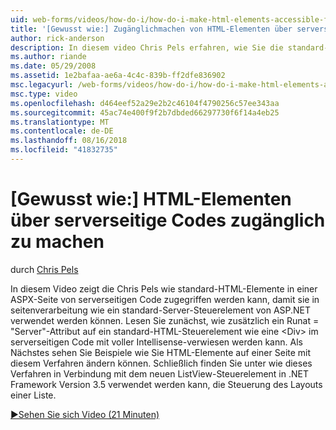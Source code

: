 ```yaml
---
uid: web-forms/videos/how-do-i/how-do-i-make-html-elements-accessible-from-server-side-code
title: '[Gewusst wie:] Zugänglichmachen von HTML-Elementen über serverseitige Codes | Microsoft-Dokumentation'
author: rick-anderson
description: In diesem video Chris Pels erfahren, wie Sie die standard-HTML-Elemente in einer ASPX-Seite in zugänglich machen serverseitigen Code, damit sie in der Seite Verarbeitungsoption verwendet werden können...
ms.author: riande
ms.date: 05/29/2008
ms.assetid: 1e2bafaa-ae6a-4c4c-839b-ff2dfe836902
msc.legacyurl: /web-forms/videos/how-do-i/how-do-i-make-html-elements-accessible-from-server-side-code
msc.type: video
ms.openlocfilehash: d464eef52a29e2b2c46104f4790256c57ee343aa
ms.sourcegitcommit: 45ac74e400f9f2b7dbded66297730f6f14a4eb25
ms.translationtype: MT
ms.contentlocale: de-DE
ms.lasthandoff: 08/16/2018
ms.locfileid: "41832735"
---
```

<a name="how-do-i-make-html-elements-accessible-from-server-side-code"></a>[Gewusst wie:] HTML-Elementen über serverseitige Codes zugänglich zu machen
====================
durch [Chris Pels](https://twitter.com/chrispels)

In diesem Video zeigt die Chris Pels wie standard-HTML-Elemente in einer ASPX-Seite von serverseitigen Code zugegriffen werden kann, damit sie in seitenverarbeitung wie ein standard-Server-Steuerelement von ASP.NET verwendet werden können. Lesen Sie zunächst, wie zusätzlich ein Runat = "Server"-Attribut auf ein standard-HTML-Steuerelement wie eine &lt;Div&gt; im serverseitigen Code mit voller Intellisense-verwiesen werden kann. Als Nächstes sehen Sie Beispiele wie Sie HTML-Elemente auf einer Seite mit diesem Verfahren ändern können. Schließlich finden Sie unter wie dieses Verfahren in Verbindung mit dem neuen ListView-Steuerelement in .NET Framework Version 3.5 verwendet werden kann, die Steuerung des Layouts einer Liste.

[&#9654;Sehen Sie sich Video (21 Minuten)](https://channel9.msdn.com/Blogs/ASP-NET-Site-Videos/how-do-i-make-html-elements-accessible-from-server-side-code)

